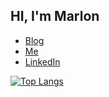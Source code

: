 ## HI, I'm Marlon

- [Blog](https://patinho.tech)
- [Me](https://marlonjerold.me)
- [LinkedIn](https://www.linkedin.com/in/marlon-jerold/)

[![Top Langs](https://github-readme-stats.vercel.app/api/top-langs/?username=MarlonJerold&hide=html,css,kotlin,typescript,python,javascript&theme=dark)](https://github.com/anuraghazra/github-readme-stats)
